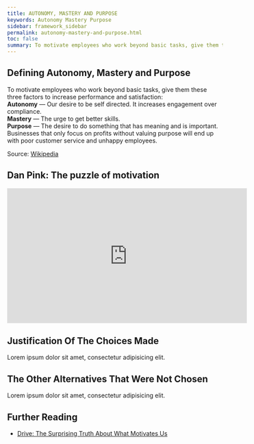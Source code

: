 ```yaml
---
title: AUTONOMY, MASTERY AND PURPOSE
keywords: Autonomy Mastery Purpose
sidebar: framework_sidebar
permalink: autonomy-mastery-and-purpose.html
toc: false
summary: To motivate employees who work beyond basic tasks, give them these three factors to increase performance and satisfaction, Autonomy, Mastery and Purpose.
---
```


## Defining Autonomy, Mastery and Purpose
To motivate employees who work beyond basic tasks, give them these three factors to increase performance and satisfaction:
<br><b>Autonomy</b> — Our desire to be self directed. It increases engagement over compliance.
<br><b>Mastery</b> — The urge to get better skills.
<br><b>Purpose</b> — The desire to do something that has meaning and is important. Businesses that only focus on profits without valuing purpose will end up with poor customer service and unhappy employees.

Source: [Wikipedia](https://en.wikipedia.org/wiki/Drive:_The_Surprising_Truth_About_What_Motivates_Us)

## Dan Pink: The puzzle of motivation
<iframe width="560" height="315" src="https://www.youtube.com/embed/rrkrvAUbU9Y" frameborder="0" allowfullscreen></iframe>

## Justification Of The Choices Made
Lorem ipsum dolor sit amet, consectetur adipisicing elit.

## The Other Alternatives That Were Not Chosen
Lorem ipsum dolor sit amet, consectetur adipisicing elit.

## Further Reading
* [Drive: The Surprising Truth About What Motivates Us](https://en.wikipedia.org/wiki/Drive:_The_Surprising_Truth_About_What_Motivates_Us)
